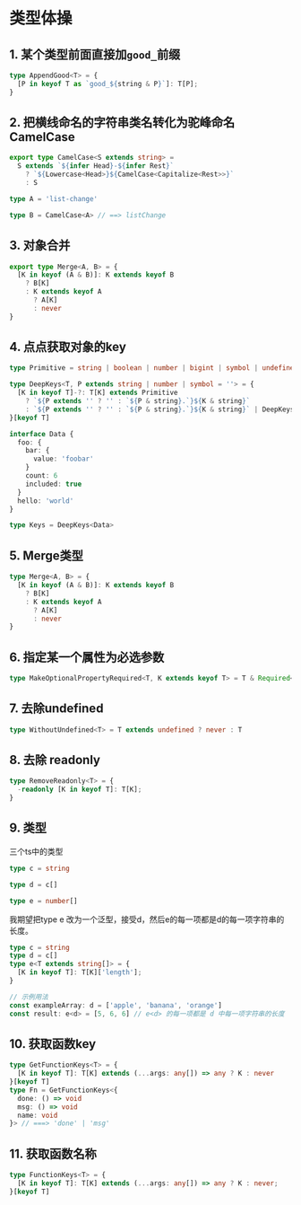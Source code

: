 # 类型体操

## 1. 某个类型前面直接加`good_`前缀

```ts
type AppendGood<T> = {
  [P in keyof T as `good_${string & P}`]: T[P];
}
```

## 2. 把横线命名的字符串类名转化为驼峰命名 CamelCase

```ts
export type CamelCase<S extends string> =
  S extends `${infer Head}-${infer Rest}`
    ? `${Lowercase<Head>}${CamelCase<Capitalize<Rest>>}`
    : S

type A = 'list-change'

type B = CamelCase<A> // ==> listChange

```

## 3. 对象合并

```ts
export type Merge<A, B> = {
  [K in keyof (A & B)]: K extends keyof B
    ? B[K]
    : K extends keyof A
      ? A[K]
      : never
}
```

## 4. 点点获取对象的key

```ts
type Primitive = string | boolean | number | bigint | symbol | undefined | null

type DeepKeys<T, P extends string | number | symbol = ''> = {
  [K in keyof T]-?: T[K] extends Primitive
    ? `${P extends '' ? '' : `${P & string}.`}${K & string}`
    : `${P extends '' ? '' : `${P & string}.`}${K & string}` | DeepKeys<T[K], `${P & string}.${K & string}`>
}[keyof T]

interface Data {
  foo: {
    bar: {
      value: 'foobar'
    }
    count: 6
    included: true
  }
  hello: 'world'
}

type Keys = DeepKeys<Data>
```

## 5. Merge类型

```ts
type Merge<A, B> = {
  [K in keyof (A & B)]: K extends keyof B
    ? B[K]
    : K extends keyof A
      ? A[K]
      : never
}
```

## 6. 指定某一个属性为必选参数

```ts
type MakeOptionalPropertyRequired<T, K extends keyof T> = T & Required<Pick<T, K>>
```

## 7. 去除undefined

```ts
type WithoutUndefined<T> = T extends undefined ? never : T
```

## 8. 去除 readonly

```ts
type RemoveReadonly<T> = {
  -readonly [K in keyof T]: T[K];
}
```

## 9. 类型

三个ts中的类型

```ts
type c = string

type d = c[]

type e = number[]
```

我期望把type e 改为一个泛型，接受d，然后e的每一项都是d的每一项字符串的长度。

```ts
type c = string
type d = c[]
type e<T extends string[]> = {
  [K in keyof T]: T[K]['length'];
}

// 示例用法
const exampleArray: d = ['apple', 'banana', 'orange']
const result: e<d> = [5, 6, 6] // e<d> 的每一项都是 d 中每一项字符串的长度
```

## 10. 获取函数key

```ts
type GetFunctionKeys<T> = {
  [K in keyof T]: T[K] extends (...args: any[]) => any ? K : never
}[keyof T]
type Fn = GetFunctionKeys<{
  done: () => void
  msg: () => void
  name: void
}> // ===> 'done' | 'msg'
```

## 11. 获取函数名称

```ts
type FunctionKeys<T> = {
  [K in keyof T]: T[K] extends (...args: any[]) => any ? K : never;
}[keyof T]
```
